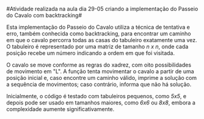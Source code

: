 #Atividade realizada na aula dia 29-05 criando a implementação do Passeio do Cavalo com backtracking#

Esta implementação do Passeio do Cavalo utiliza a técnica de tentativa e erro, também conhecida como backtracking, para encontrar um caminho em que o cavalo percorra todas as casas do tabuleiro exatamente uma vez. O tabuleiro é representado por uma matriz de tamanho *n x n*, onde cada posição recebe um número indicando a ordem em que foi visitada.

O cavalo se move conforme as regras do xadrez, com oito possibilidades de movimento em "L". A função tenta movimentar o cavalo a partir de uma posição inicial e, caso encontre um caminho válido, imprime a solução com a sequência de movimentos; caso contrário, informa que não há solução.

Inicialmente, o código é testado com tabuleiros pequenos, como *5x5*, e depois pode ser usado em tamanhos maiores, como *6x6* ou *8x8*, embora a complexidade aumente significativamente.
